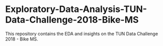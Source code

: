 # Exploratory-Data-Analysis-TUN-Data-Challenge-2018-Bike-MS
This repository contains the EDA and insights on the TUN Data Challenge 2018 - Bike MS.
